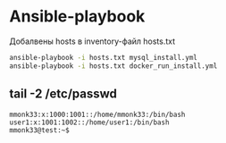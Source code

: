 # Ansible-playbook

Добалвены hosts в inventory-файл hosts.txt

```bash
ansible-playbook -i hosts.txt mysql_install.yml
ansible-playbook -i hosts.txt docker_run_install.yml
```
## tail -2 /etc/passwd 
```
mmonk33:x:1000:1001::/home/mmonk33:/bin/bash
user1:x:1001:1002::/home/user1:/bin/bash
mmonk33@test:~$ 
```